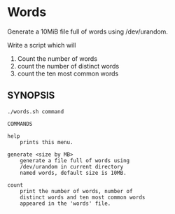 # Words

Generate a 10MiB file full of words using /dev/urandom.

Write a script which will
1. Count the number of words
2. count the number of distinct words
3. count the ten most common words

## SYNOPSIS

```
./words.sh command

COMMANDS

help
    prints this menu.

generate <size by MB>
    generate a file full of words using
    /dev/urandom in current directory
    named words, default size is 10MB.

count
    print the number of words, number of
    distinct words and ten most common words
    appeared in the 'words' file.
```
